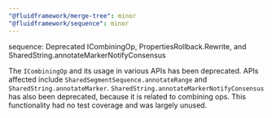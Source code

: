 ```yaml
---
"@fluidframework/merge-tree": minor
"@fluidframework/sequence": minor
---
```


sequence: Deprecated ICombiningOp, PropertiesRollback.Rewrite, and SharedString.annotateMarkerNotifyConsensus

The `ICombiningOp` and its usage in various APIs has been deprecated. APIs affected include
`SharedSegmentSequence.annotateRange` and `SharedString.annotateMarker`. `SharedString.annotateMarkerNotifyConsensus`
has also been deprecated, because it is related to combining ops. This functionality had no test coverage and was
largely unused.
